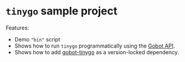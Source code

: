 # `tinygo` sample project

Features:

- Demo `"bin"` script
- Shows how to run `tinygo` programmatically using the [Gobot API](https://github.com/benallfree/gobot/tree/v1.0.0-alpha.33/docs/readme.md).
- Shows how to add [gobot-tinygo](https://www.npmjs.com/package/gobot-tinygo) as a version-locked dependency.
